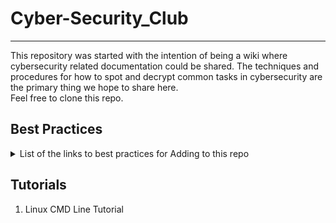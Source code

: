 # Cyber-Security_Club

---

This repository was started with the intention of being a wiki where cybersecurity related documentation could be shared. The techniques and procedures for how to spot and decrypt common tasks in cybersecurity are the primary thing we hope to share here. \
Feel free to clone this repo. 

<!--
## Current Owners
  | Owners          | Admins                          |
  | --------------- | ------------------------------- |
  | @thomasthaddeus | @cityuseattle/cybersecurityclub |
  | @montaguedan    |				      |
-->

## Best Practices

  <details class="markdown" id="1" markdown="1">
  <summary>List of the links to best practices for Adding to this repo</summary>
  
  1.  How to add issues
  1.  Updating the project board
  1.  Pull Requests
  1.  How to Style Code
- [X] Create the Project Board

  </details>

## Tutorials

<!-- Add in a link to a section for this eventually-->
1. Linux CMD Line Tutorial
